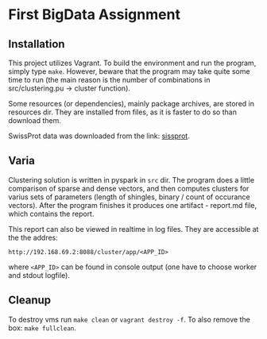 

# First BigData Assignment

## Installation
This project utilizes Vagrant.
To build the environment and run the program, simply type `make`.
However, beware that the program may take quite some time to run 
(the main reason is the number of combinations in src/clustering.pu -> cluster function).

Some resources (or dependencies), mainly package archives, are stored in resources dir.
They are installed from files, as it is faster to do so than download them.

SwissProt data was downloaded from the link: [sissprot](https://www.uniprot.org/uniprot/?query=*&fil=reviewed%3Ayes+AND+organism%3A%22Homo+sapiens+%28Human%29+%5B9606%5D%22+AND+proteome%3Aup000005640).

## Varia
Clustering solution is written in pyspark in `src` dir. The program does a little comparison of sparse and dense vectors,
and then computes clusters for varius sets of parameters (length of shingles, binary / count of occurance vectors).
After the program finishes it produces one artifact - report.md file, which contains the report.

This report can also be viewed in realtime in log files. They are accessible at the the addres:

```
http://192.168.69.2:8088/cluster/app/<APP_ID>
```

where `<APP_ID>` can be found in console output (one have to choose worker and stdout logfile).

## Cleanup
To destroy vms run `make clean` or `vagrant destroy -f`.
To also remove the box: `make fullclean`.